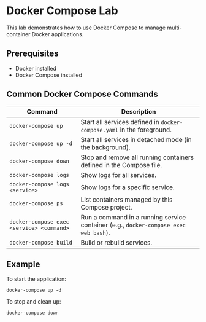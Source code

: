 # Docker Compose Lab

This lab demonstrates how to use Docker Compose to manage multi-container Docker applications.

## Prerequisites

- Docker installed
- Docker Compose installed

## Common Docker Compose Commands

| Command                                   | Description                                                                          |
| ----------------------------------------- | ------------------------------------------------------------------------------------ |
| `docker-compose up`                       | Start all services defined in `docker-compose.yaml` in the foreground.               |
| `docker-compose up -d`                    | Start all services in detached mode (in the background).                             |
| `docker-compose down`                     | Stop and remove all running containers defined in the Compose file.                  |
| `docker-compose logs`                     | Show logs for all services.                                                          |
| `docker-compose logs <service>`           | Show logs for a specific service.                                                    |
| `docker-compose ps`                       | List containers managed by this Compose project.                                     |
| `docker-compose exec <service> <command>` | Run a command in a running service container (e.g., `docker-compose exec web bash`). |
| `docker-compose build`                    | Build or rebuild services.                                                           |

## Example

To start the application:

```
docker-compose up -d
```

To stop and clean up:

```
docker-compose down
```

